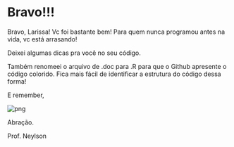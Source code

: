 # Bravo!!!

Bravo, Larissa! Vc foi bastante bem! Para quem nunca programou antes na vida, vc está arrasando!

Deixei algumas dicas pra você no seu código.

Também renomeei o arquivo de .doc para .R para que o Github apresente o código colorido. Fica mais fácil de 
identificar a estrutura do código dessa forma!

E remember, 

![png](https://ih1.redbubble.net/image.346728606.4464/raf,750x1000,075,t,101010:01c5ca27c6.jpg)

Abração.

Prof. Neylson
